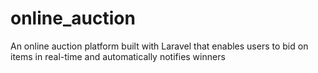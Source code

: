 # online_auction
An online auction platform built with Laravel that enables users to bid on items in real-time and automatically notifies winners

